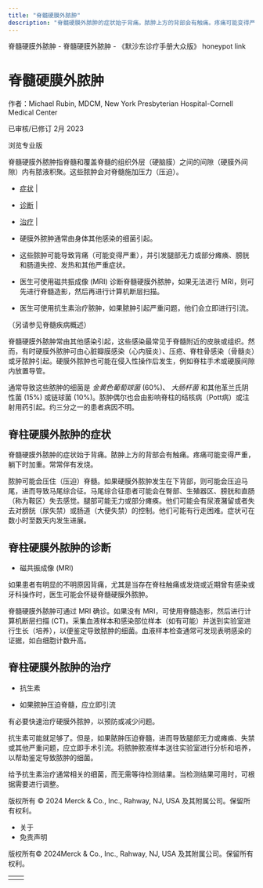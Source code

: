 ```yaml
---
title: "脊髓硬膜外脓肿"
description: "脊髓硬膜外脓肿的症状始于背痛。脓肿上方的背部会有触痛。疼痛可能变得严重，躺下时加重。常常伴有发烧。"
---
```


﻿脊髓硬膜外脓肿 \- 脊髓硬膜外脓肿 \- 《默沙东诊疗手册大众版》 honeypot link

# 脊髓硬膜外脓肿

作者：Michael Rubin, MDCM, New York Presbyterian Hospital-Cornell Medical Center

已审核/已修订 2月 2023

浏览专业版

脊髓硬膜外脓肿指脊髓和覆盖脊髓的组织外层（硬脑膜）之间的间隙（硬膜外间隙）内有脓液积聚。这些脓肿会对脊髓施加压力（压迫）。

- [症状](#症状_v54075470_zh) \|
- [诊断](#诊断_v54075477_zh) \|
- [治疗](#治疗_v54075485_zh) \|

- 硬膜外脓肿通常由身体其他感染的细菌引起。

- 这些脓肿可能导致背痛（可能变得严重），并引发腿部无力或部分瘫痪、膀胱和肠道失控、发热和其他严重症状。

- 医生可使用磁共振成像 (MRI) 诊断脊髓硬膜外脓肿，如果无法进行 MRI，则可先进行脊髓造影，然后再进行计算机断层扫描。

- 医生可使用抗生素治疗脓肿，如果脓肿引起严重问题，他们会立即进行引流。


（另请参见脊髓疾病概述）

脊髓硬膜外脓肿常由其他感染引起，这些感染最常见于脊髓附近的皮肤或组织。然而，有时硬膜外脓肿可由心脏瓣膜感染（心内膜炎）、压疮、脊柱骨感染（骨髓炎）或牙脓肿引起。硬膜外脓肿也可能在侵入性操作后发生，例如脊柱手术或硬膜间隙内放置导管。

通常导致这些脓肿的细菌是 _金黄色葡萄球菌_ (60%)、 _大肠杆菌_ 和其他革兰氏阴性菌 (15%) 或链球菌 (10%)。脓肿偶尔也会由影响脊柱的结核病（Pott病）或注射用药引起。约三分之一的患者病因不明。

## 脊柱硬膜外脓肿的症状

脊髓硬膜外脓肿的症状始于背痛。脓肿上方的背部会有触痛。疼痛可能变得严重，躺下时加重。常常伴有发烧。

脓肿可能会压住（压迫）脊髓。如果硬膜外脓肿发生在下背部，则可能会压迫马尾，进而导致马尾综合征。马尾综合征患者可能会在臀部、生殖器区、膀胱和直肠（称为鞍区）失去感觉。腿部可能无力或部分瘫痪。他们可能会有尿液潴留或者失去对膀胱（尿失禁）或肠道（大便失禁）的控制。他们可能有行走困难。症状可在数小时至数天内发生进展。

## 脊柱硬膜外脓肿的诊断

- 磁共振成像 (MRI)


如果患者有明显的不明原因背痛，尤其是当存在脊柱触痛或发烧或近期曾有感染或牙科操作时，医生可能会怀疑脊髓硬膜外脓肿。

脊髓硬膜外脓肿可通过 MRI 确诊。如果没有 MRI，可使用脊髓造影，然后进行计算机断层扫描 (CT)。采集血液样本和感染部位样本（如有可能）并送到实验室进行生长（培养），以便鉴定导致脓肿的细菌。血液样本检查通常可发现表明感染的证据，如白细胞计数升高。

## 脊柱硬膜外脓肿的治疗

- 抗生素

- 如果脓肿压迫脊髓，应立即引流


有必要快速治疗硬膜外脓肿，以预防或减少问题。

抗生素可能就足够了。但是，如果脓肿压迫脊髓，进而导致腿部无力或瘫痪、失禁或其他严重问题，应立即手术引流。将脓肿脓液样本送往实验室进行分析和培养，以帮助鉴定导致脓肿的细菌。

给予抗生素治疗通常相关的细菌，而无需等待检测结果。当检测结果可用时，可根据需要进行调整。



版权所有 © 2024
Merck & Co., Inc., Rahway, NJ, USA 及其附属公司。保留所有权利。

- 关于
- 免责声明

版权所有© 2024Merck & Co., Inc., Rahway, NJ, USA 及其附属公司。保留所有权利。

|     |     |
| --- | --- |
|  |  |